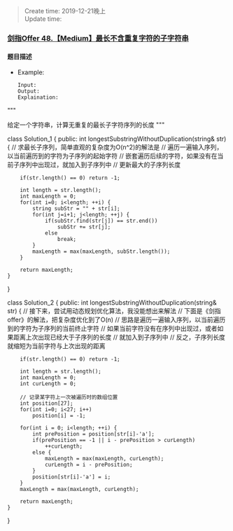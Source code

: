 > Create time: 2019-12-21晚上  
> Update time: 

### [剑指Offer 48.【Medium】最长不含重复字符的子字符串](https://leetcode-cn.com/problems/zui-chang-bu-han-zhong-fu-zi-fu-de-zi-zi-fu-chuan-lcof/)
#### 题目描述

- Example:
    ```
    Input: 
    Output: 
    Explaination:
    ```  


"""


给定一个字符串，计算无重复的最长子字符序列的长度
"""

class Solution_1 {
public:
    int longestSubstringWithoutDuplication(string& str) {
        // 求最长子序列，简单直观的复杂度为O(n^2)的解法是
        // 遍历一遍输入序列，以当前遍历到的字符为子序列的起始字符
        // 嵌套遍历后续的字符，如果没有在当前子序列中出现过，就加入到子序列中
        // 更新最大的子序列长度

        if(str.length() == 0) return -1;

        int length = str.length();
        int maxLength = 0;
        for(int i=0; i<length; ++i) {
            string subStr = "" + str[i];
            for(int j=i+1; j<length; ++j) {
                if(subStr.find(str[j]) == str.end())
                    subStr += str[j];
                else
                    break;
            }
            maxLength = max(maxLength, subStr.length());
        }

        return maxLength;
    }
}


class Solution_2 {
public:
    int longestSubstringWithoutDuplication(string& str) {
        // 接下来，尝试用动态规划优化算法，我没能想出来解法
        // 下面是《剑指offer》的解法，把复杂度优化到了O(n)
        // 思路是遍历一遍输入序列，以当前遍历到的字符为子序列的当前终止字符
        // 如果当前字符没有在序列中出现过，或者如果距离上次出现已经大于子序列的长度
        // 就加入到子序列中
        // 反之，子序列长度就缩短为当前字符与上次出现的距离

        if(str.length() == 0) return -1;

        int length = str.length();
        int maxLength = 0;
        int curLength = 0;

        // 记录某字符上一次被遍历时的数组位置
        int position[27];
        for(int i=0; i<27; i++)
            position[i] = -1;

        for(int i = 0; i<length; ++i) {
            int prePosition = position[str[i]-'a'];
            if(prePosition == -1 || i - prePosition > curLength)
                ++curLength;
            else {
                maxLength = max(maxLength, curLength);
                curLength = i - prePosition;
            }
            position[str[i]-'a'] = i;
        }
        maxLength = max(maxLength, curLength);

        return maxLength;
    }
}